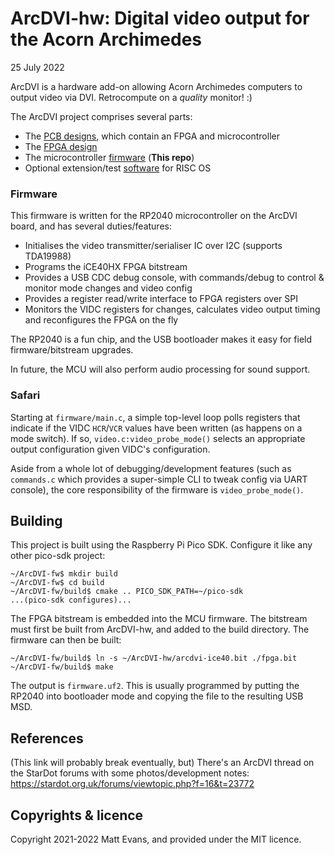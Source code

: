 # ArcDVI-hw: Digital video output for the Acorn Archimedes

25 July 2022

ArcDVI is a hardware add-on allowing Acorn Archimedes computers to output video via DVI.  Retrocompute on a _quality_ monitor! :)

The ArcDVI project comprises several parts:

   * The [PCB designs](https://github.com/evansm7/ArcDVI-PCB), which contain an FPGA and microcontroller
   * The [FPGA design](https://github.com/evansm7/ArcDVI-hw)
   * The microcontroller [firmware](https://github.com/evansm7/ArcDVI-fw) (__This repo__)
   * Optional extension/test [software](https://github.com/evansm7/ArcDVI-sw) for RISC OS


### Firmware

This firmware is written for the RP2040 microcontroller on the ArcDVI board, and has several duties/features:

   * Initialises the video transmitter/serialiser IC over I2C (supports TDA19988)
   * Programs the iCE40HX FPGA bitstream
   * Provides a USB CDC debug console, with commands/debug to control & monitor mode changes and video config
   * Provides a register read/write interface to FPGA registers over SPI
   * Monitors the VIDC registers for changes, calculates video output timing and reconfigures the FPGA on the fly

The RP2040 is a fun chip, and the USB bootloader makes it easy for field firmware/bitstream upgrades.

In future, the MCU will also perform audio processing for sound support.


### Safari

Starting at `firmware/main.c`, a simple top-level loop polls registers that indicate if the VIDC `HCR`/`VCR` values have been written (as happens on a mode switch).  If so, `video.c:video_probe_mode()` selects an appropriate output configuration given VIDC's configuration.

Aside from a whole lot of debugging/development features (such as `commands.c` which provides a super-simple CLI to tweak config via UART console), the core responsibility of the firmware is `video_probe_mode()`.


## Building

This project is built using the Raspberry Pi Pico SDK.  Configure it like any other pico-sdk project:

```
~/ArcDVI-fw$ mkdir build
~/ArcDVI-fw$ cd build
~/ArcDVI-fw/build$ cmake .. PICO_SDK_PATH=~/pico-sdk
...(pico-sdk configures)...
```

The FPGA bitstream is embedded into the MCU firmware.  The bitstream must first be built from ArcDVI-hw, and added to the build directory.  The firmware can then be built:

```
~/ArcDVI-fw/build$ ln -s ~/ArcDVI-hw/arcdvi-ice40.bit ./fpga.bit
~/ArcDVI-fw/build$ make
```

The output is `firmware.uf2`.  This is usually programmed by putting the RP2040 into bootloader mode and copying the file to the resulting USB MSD.



## References

(This link will probably break eventually, but) There's an ArcDVI thread on the StarDot forums with some photos/development notes:  <https://stardot.org.uk/forums/viewtopic.php?f=16&t=23772>


## Copyrights & licence

Copyright 2021-2022 Matt Evans, and provided under the MIT licence.

